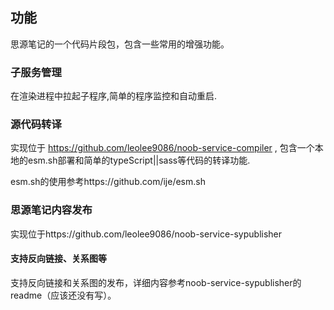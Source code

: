 ## 功能

思源笔记的一个代码片段包，包含一些常用的增强功能。

### 子服务管理

在渲染进程中拉起子程序,简单的程序监控和自动重启.

### 源代码转译

实现位于 https://github.com/leolee9086/noob-service-compiler , 包含一个本地的esm.sh部署和简单的typeScript||sass等代码的转译功能.

esm.sh的使用参考https://github.com/ije/esm.sh

### 思源笔记内容发布

实现位于https://github.com/leolee9086/noob-service-sypublisher

#### 支持反向链接、关系图等

支持反向链接和关系图的发布，详细内容参考noob-service-sypublisher的readme（应该还没有写）。
